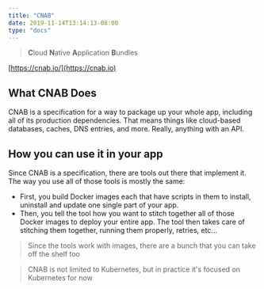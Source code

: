 ```yaml
---
title: "CNAB"
date: 2019-11-14T13:14:13-08:00
type: "docs"
---
```


>**C**loud **N**ative **A**pplication **B**undles

[https://cnab.io/](https://cnab.io)

## What CNAB Does

CNAB is a specification for a way to package up your whole app, including all of its production dependencies. That means things like cloud-based databases, caches, DNS entries, and more. Really, anything with an API.

## How you can use it in your app

Since CNAB is a specification, there are tools out there that implement it. The way you use all of those tools is mostly the same:

- First, you build Docker images each that have scripts in them to install, uninstall and update one single part of your app.
- Then, you tell the tool how you want to stitch together all of those Docker images to deploy your entire app. The tool then takes care of stitching them together, running them properly, retries, etc...

>Since the tools work with images, there are a bunch that you can take off the shelf too

>CNAB is not limited to Kubernetes, but in practice it's focused on Kubernetes for now